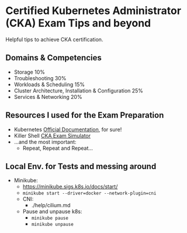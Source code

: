# Certified Kubernetes Administrator (CKA) Exam Tips and beyond

Helpful tips to achieve CKA certification.

## Domains & Competencies

- Storage 10%
- Troubleshooting 30%
- Workloads & Scheduling 15%
- Cluster Architecture, Installation & Configuration 25%
- Services & Networking 20%

## Resources I used for the Exam Preparation

- Kubernetes [Official Documentation](https://kubernetes.io/docs/home/), for sure!
- Killer Shell [CKA Exam Simulator](https://killer.sh/cka)
- ...and the most important:
  - Repeat, Repeat and Repeat...

## Local Env. for Tests and messing around

- Minikube:
  - <https://minikube.sigs.k8s.io/docs/start/>
  - `minikube start --driver=docker --network-plugin=cni`
  - CNI: 
    - ./help/cilium.md
  - Pause and unpause k8s:
    - `minikube pause`
    - `minikube unpause`